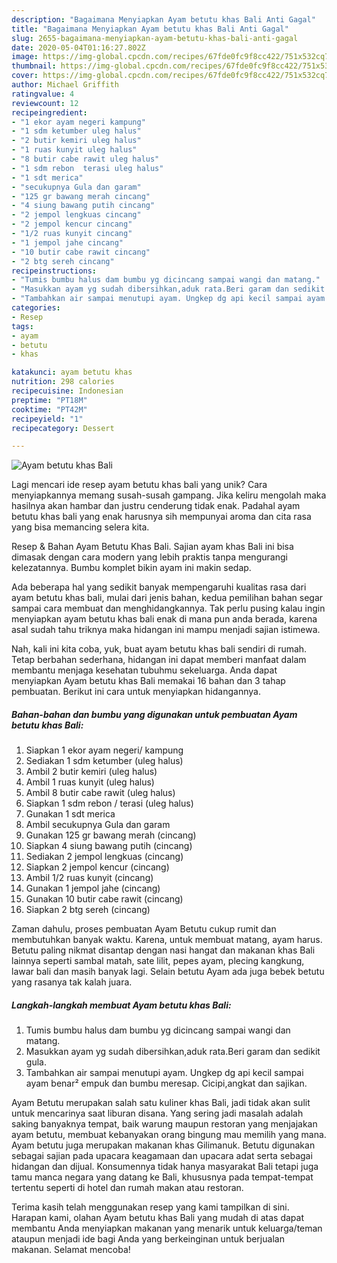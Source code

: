 ```yaml
---
description: "Bagaimana Menyiapkan Ayam betutu khas Bali Anti Gagal"
title: "Bagaimana Menyiapkan Ayam betutu khas Bali Anti Gagal"
slug: 2655-bagaimana-menyiapkan-ayam-betutu-khas-bali-anti-gagal
date: 2020-05-04T01:16:27.802Z
image: https://img-global.cpcdn.com/recipes/67fde0fc9f8cc422/751x532cq70/ayam-betutu-khas-bali-foto-resep-utama.jpg
thumbnail: https://img-global.cpcdn.com/recipes/67fde0fc9f8cc422/751x532cq70/ayam-betutu-khas-bali-foto-resep-utama.jpg
cover: https://img-global.cpcdn.com/recipes/67fde0fc9f8cc422/751x532cq70/ayam-betutu-khas-bali-foto-resep-utama.jpg
author: Michael Griffith
ratingvalue: 4
reviewcount: 12
recipeingredient:
- "1 ekor ayam negeri kampung"
- "1 sdm ketumber uleg halus"
- "2 butir kemiri uleg halus"
- "1 ruas kunyit uleg halus"
- "8 butir cabe rawit uleg halus"
- "1 sdm rebon  terasi uleg halus"
- "1 sdt merica"
- "secukupnya Gula dan garam"
- "125 gr bawang merah cincang"
- "4 siung bawang putih cincang"
- "2 jempol lengkuas cincang"
- "2 jempol kencur cincang"
- "1/2 ruas kunyit cincang"
- "1 jempol jahe cincang"
- "10 butir cabe rawit cincang"
- "2 btg sereh cincang"
recipeinstructions:
- "Tumis bumbu halus dam bumbu yg dicincang sampai wangi dan matang."
- "Masukkan ayam yg sudah dibersihkan,aduk rata.Beri garam dan sedikit gula."
- "Tambahkan air sampai menutupi ayam. Ungkep dg api kecil sampai ayam benar² empuk dan bumbu meresap. Cicipi,angkat dan sajikan."
categories:
- Resep
tags:
- ayam
- betutu
- khas

katakunci: ayam betutu khas 
nutrition: 298 calories
recipecuisine: Indonesian
preptime: "PT18M"
cooktime: "PT42M"
recipeyield: "1"
recipecategory: Dessert

---
```



![Ayam betutu khas Bali](https://img-global.cpcdn.com/recipes/67fde0fc9f8cc422/751x532cq70/ayam-betutu-khas-bali-foto-resep-utama.jpg)

Lagi mencari ide resep ayam betutu khas bali yang unik? Cara menyiapkannya memang susah-susah gampang. Jika keliru mengolah maka hasilnya akan hambar dan justru cenderung tidak enak. Padahal ayam betutu khas bali yang enak harusnya sih mempunyai aroma dan cita rasa yang bisa memancing selera kita.

Resep &amp; Bahan Ayam Betutu Khas Bali. Sajian ayam khas Bali ini bisa dimasak dengan cara modern yang lebih praktis tanpa mengurangi kelezatannya. Bumbu komplet bikin ayam ini makin sedap.

Ada beberapa hal yang sedikit banyak mempengaruhi kualitas rasa dari ayam betutu khas bali, mulai dari jenis bahan, kedua pemilihan bahan segar sampai cara membuat dan menghidangkannya. Tak perlu pusing kalau ingin menyiapkan ayam betutu khas bali enak di mana pun anda berada, karena asal sudah tahu triknya maka hidangan ini mampu menjadi sajian istimewa.


Nah, kali ini kita coba, yuk, buat ayam betutu khas bali sendiri di rumah. Tetap berbahan sederhana, hidangan ini dapat memberi manfaat dalam membantu menjaga kesehatan tubuhmu sekeluarga. Anda dapat menyiapkan Ayam betutu khas Bali memakai 16 bahan dan 3 tahap pembuatan. Berikut ini cara untuk menyiapkan hidangannya.

<!--inarticleads1-->

##### Bahan-bahan dan bumbu yang digunakan untuk pembuatan Ayam betutu khas Bali:

1. Siapkan 1 ekor ayam negeri/ kampung
1. Sediakan 1 sdm ketumber (uleg halus)
1. Ambil 2 butir kemiri (uleg halus)
1. Ambil 1 ruas kunyit (uleg halus)
1. Ambil 8 butir cabe rawit (uleg halus)
1. Siapkan 1 sdm rebon / terasi (uleg halus)
1. Gunakan 1 sdt merica
1. Ambil secukupnya Gula dan garam
1. Gunakan 125 gr bawang merah (cincang)
1. Siapkan 4 siung bawang putih (cincang)
1. Sediakan 2 jempol lengkuas (cincang)
1. Siapkan 2 jempol kencur (cincang)
1. Ambil 1/2 ruas kunyit (cincang)
1. Gunakan 1 jempol jahe (cincang)
1. Gunakan 10 butir cabe rawit (cincang)
1. Siapkan 2 btg sereh (cincang)


Zaman dahulu, proses pembuatan Ayam Betutu cukup rumit dan membutuhkan banyak waktu. Karena, untuk membuat matang, ayam harus. Betutu paling nikmat disantap dengan nasi hangat dan makanan khas Bali lainnya seperti sambal matah, sate lilit, pepes ayam, plecing kangkung, lawar bali dan masih banyak lagi. Selain betutu Ayam ada juga bebek betutu yang rasanya tak kalah juara. 

<!--inarticleads2-->

##### Langkah-langkah membuat Ayam betutu khas Bali:

1. Tumis bumbu halus dam bumbu yg dicincang sampai wangi dan matang.
1. Masukkan ayam yg sudah dibersihkan,aduk rata.Beri garam dan sedikit gula.
1. Tambahkan air sampai menutupi ayam. Ungkep dg api kecil sampai ayam benar² empuk dan bumbu meresap. Cicipi,angkat dan sajikan.


Ayam Betutu merupakan salah satu kuliner khas Bali, jadi tidak akan sulit untuk mencarinya saat liburan disana. Yang sering jadi masalah adalah saking banyaknya tempat, baik warung maupun restoran yang menjajakan ayam betutu, membuat kebanyakan orang bingung mau memilih yang mana. Ayam betutu juga merupakan makanan khas Gilimanuk. Betutu digunakan sebagai sajian pada upacara keagamaan dan upacara adat serta sebagai hidangan dan dijual. Konsumennya tidak hanya masyarakat Bali tetapi juga tamu manca negara yang datang ke Bali, khususnya pada tempat-tempat tertentu seperti di hotel dan rumah makan atau restoran. 

Terima kasih telah menggunakan resep yang kami tampilkan di sini. Harapan kami, olahan Ayam betutu khas Bali yang mudah di atas dapat membantu Anda menyiapkan makanan yang menarik untuk keluarga/teman ataupun menjadi ide bagi Anda yang berkeinginan untuk berjualan makanan. Selamat mencoba!
